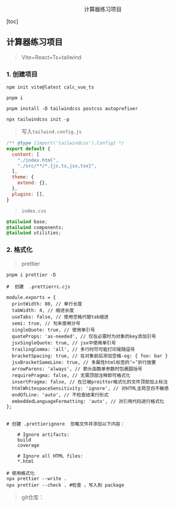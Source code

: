 <center>计算器练习项目</center>





[toc]







## 计算器练习项目

> Vite+React+Ts+tailwind



### 1. 创建项目

```shell
npm init vite@latest calc_vue_ts

pnpm i 

pnpm install -D tailwindcss postcss autoprefixer

npx tailwindcss init -p
```

> 写入`tailwind.config.js`

```js
/** @type {import('tailwindcss').Config} */
export default {
  content: [
    "./index.html",
    "./src/**/*.{js,ts,jsx,tsx}",
  ],
  theme: {
    extend: {},
  },
  plugins: [],
}
```

> `index.css`

```css
@tailwind base;
@tailwind components;
@tailwind utilities;
```





### 2. 格式化

> prettier

```shell
pnpm i prettier -D

#  创建  .prettierrc.cjs 

module.exports = {
  printWidth: 80, // 单行长度
  tabWidth: 4, // 缩进长度
  useTabs: false, // 使用空格代替tab缩进
  semi: true, // 句末使用分号
  singleQuote: true, // 使用单引号
  quoteProps: 'as-needed', // 仅在必需时为对象的key添加引号
  jsxSingleQuote: true, // jsx中使用单引号
  trailingComma: 'all', // 多行时尽可能打印尾随逗号
  bracketSpacing: true, // 在对象前后添加空格-eg: { foo: bar }
  jsxBracketSameLine: true, // 多属性html标签的‘>’折行放置
  arrowParens: 'always', // 箭头函数单参数时包裹圆括号
  requirePragma: false, // 无需顶部注释即可格式化
  insertPragma: false, // 在已被preitter格式化的文件顶部加上标注
  htmlWhitespaceSensitivity: 'ignore', // 对HTML全局空白不敏感
  endOfLine: 'auto', // 不检查结束行形式
  embeddedLanguageFormatting: 'auto', // 对引用代码进行格式化
};


# 创建 .prettierignore  忽略文件并添加以下内容：

    # Ignore artifacts:
    build
    coverage

    # Ignore all HTML files:
    *.html

# 使用格式化
npx prettier --write .
npx prettier --check . #检查 ，写入到 package 
```



> git仓库： 






